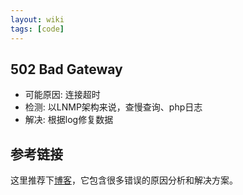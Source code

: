 ```yaml
---
layout: wiki
tags: [code]
---
```



## 502 Bad Gateway

* 可能原因: 连接超时
* 检测: 以LNMP架构来说，查慢查询、php日志
* 解决: 根据log修复数据


## 参考链接

这里推荐下[博客](https://airbrake.io/blog/category/http-errors)，它包含很多错误的原因分析和解决方案。